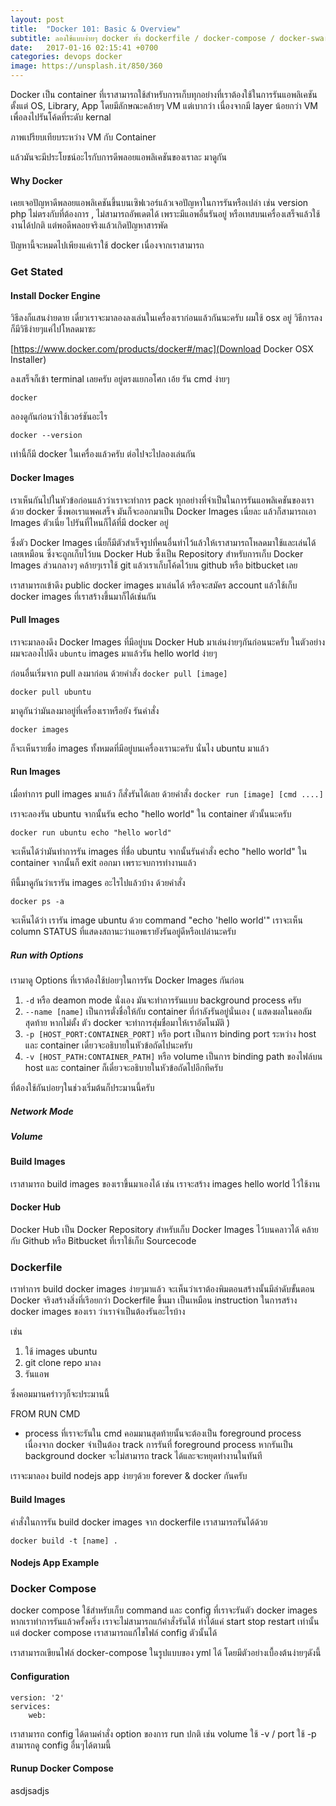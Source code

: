 ```yaml
---
layout: post
title:  "Docker 101: Basic & Overview"
subtitle: ลองใช้แบบง่ายๆ docker ทั้ง dockerfile / docker-compose / docker-swarm
date:   2017-01-16 02:15:41 +0700
categories: devops docker
image: https://unsplash.it/850/360
---
```


Docker เป็น container ที่เราสามารถใช้สำหรับการเก็บทุกอย่างที่เราต้องใช้ในการรันแอพลิเคชันตั้งแต่ OS, Library, App โดยมีลักษณะคล้ายๆ VM แต่เบากว่า เนื่องจากมี layer น้อยกว่า VM เพื่อลงไปรันโค้ดที่ระดับ kernal

ภาพเปรียบเทียบระหว่าง VM กับ Container 

แล้วมันจะมีประโยชน์อะไรกับการดีพลอยแอพลิเคชันของเราละ มาดูกัน

#### Why Docker

เคยเจอปัญหาดีพลอยแอพลิเคชันขึ้นบนเซิฟเวอร์แล้วเจอปัญหาในการรันหรือเปล่า เช่น version php ไม่ตรงกับที่ต้องการ , ไม่สามารถอัพเดตได้ เพราะมีแอพอื่นรันอยู่ หรือเทสบนเครื่องเสร็จแล้วใช้งานได้ปกติ แต่พอดีพลอยจริงแล้วเกิดปัญหาสารพัด

ปัญหานี้จะหมดไปเพียงแค่เราใช้ docker เนื่องจากเราสามารถ

### Get Stated

#### Install Docker Engine

วิธีลงก็แสนง่ายดาย เดี๋ยวเราจะมาลองลงเล่นในเครื่องเราก่อนแล้วกันนะครับ
ผมใช้ osx อยู่ วิธีการลงก็มีวิธีง่ายๆแค่ไปโหลดมาซะ

[https://www.docker.com/products/docker#/mac](Download Docker OSX Installer)

ลงเสร็จก็เข้า terminal เลยครับ อยู่ตรงแยกอโศก เอ้ย รัน cmd ง่ายๆ

`docker`

ลองดูกันก่อนว่าใช้เวอร์ชันอะไร

`docker --version`

เท่านี้ก็มี docker ในเครื่องแล้วครับ ต่อไปจะไปลองเล่นกัน

#### Docker Images

เราเห็นกันไปในหัวข้อก่อนแล้วว่าเราจะทำการ pack ทุกอย่างที่จำเป็นในการรันแอพลิเคชันของเราด้วย docker ซึ่งพอเราแพคเสร็จ มันก็จะออกมาเป็น Docker Images เนี่ยละ แล้วก็สามารถเอา Images ตัวเนี่ย ไปรันที่ไหนก็ได้ที่มี docker อยู่ 

ซึ่งตัว Docker Images เนี่ยก็มีตัวสำเร็จรูปที่คนอื่นทำไว้แล้วให้เราสามารถโหลดมาใช้และเล่นได้เลยเหมือน ซึ่งจะถูกเก็บไว้บน Docker Hub ซึ่งเป็น Repository สำหรับการเก็บ Docker Images ส่วนกลางๆ คล้ายๆเราใช้ git แล้วเราเก็บโค้ดไว้บน github หรือ bitbucket เลย

เราสามารถเข้าดึง public docker images มาเล่นได้ หรือจะสมัคร account แล้วใช้เก็บ docker images ที่เราสร้างขึ้นมาก็ได้เช่นกัน

#### Pull Images

เราจะมาลองดึง Docker Images ที่มีอยู่บน Docker Hub มาเล่นง่ายๆกันก่อนนะครับ
ในตัวอย่างผมจะลองไปดึง `ubuntu` images มาแล้วรัน hello world ง่ายๆ

ก่อนอื่นเริ่มจาก pull ลงมาก่อน ด้วยคำสั่ง `docker pull [image]`

```
docker pull ubuntu
```

มาดูกันว่ามันลงมาอยู่ที่เครื่องเราหรือยัง รันคำสั่ง

```
docker images
```

ก็จะเห็นรายชื่อ images ทั้งหมดที่มีอยู่บนเครื่องเรานะครับ นั่นไง ubuntu มาแล้ว

#### Run Images

เมื่อทำการ pull images มาแล้ว ก็สั่งรันได้เลย ด้วยคำสั่ง `docker run [image] [cmd ....]`

เราจะลองรัน ubuntu จากนั้นรัน echo "hello world" ใน container ตัวนั้นนะครับ

```
docker run ubuntu echo "hello world"
```

จะเห็นได้ว่ามันทำการรัน images ที่ชื่อ ubuntu จากนั้นรันคำสั่ง echo "hello world" ใน container จากนั้นก็ exit ออกมา เพราะจบการทำงานแล้ว

ทีนี้มาดูกันว่าเรารัน images อะไรไปแล้วบ้าง ด้วยคำสั่ง

```
docker ps -a
```

จะเห็นได้ว่า เรารัน image ubuntu ด้วย command "echo 'hello world'"
เราจะเห็น column STATUS ที่แสดงสถานะว่าแอพเรายังรันอยู่ดีหรือเปล่านะครับ

##### Run with Options

เรามาดู Options ที่เราต้องใช้บ่อยๆในการรัน Docker Images กันก่อน

1. `-d` หรือ deamon mode นั่งเอง มันจะทำการรันแบบ background process ครับ
2. `--name [name]` เป็นการตั่งชื่อให้กับ container ที่กำลังรันอยู่นั่นเอง ( แสดงผลในคอลัมสุดท้าย หากไม่ตั้ง ตัว docker จะทำการสุ่มชื่อมาให้เราอัตโนมัติ )
3. `-p [HOST_PORT:CONTAINER_PORT]` หรือ port เป็นการ binding port ระหว่าง host และ container เดี๋ยวจะอธิบายในหัวข้อถัดไปนะครับ
4. `-v [HOST_PATH:CONTAINER_PATH]` หรือ volume เป็นการ binding path ของไฟล์บน host และ container ก็เดี๋ยวจะอธิบายในหัวข้อถัดไปอีกทีครับ

ที่ต้องใช้กันบ่อยๆในช่วงเริ่มต้นก็ประมานนี้ครับ

##### Network Mode

##### Volume


#### Build Images

เราสามารถ build images ของเราขึ้นมาเองได้ เช่น เราจะสร้าง images hello world ไว้ใช้งาน

#### Docker Hub

Docker Hub เป็น Docker Repository สำหรับเก็บ Docker Images ไว้บนคลาวได้ คล้ายกับ Github หรือ Bitbucket ที่เราใช้เก็บ Sourcecode

### Dockerfile

เราทำการ build docker images ง่ายๆมาแล้ว
จะเห็นว่าเราต้องพิมตอนสร้างนั้นมีลำดับขั้นตอน
Docker จริงสร้างสิ่งที่เรีอยกว่า Dockerfile ขึ้นมา เป็นเหมือน instruction ในการสร้าง docker images ของเรา ว่าเราจำเป็นต้องรันอะไรบ้าง

เช่น
1. ใช้ images ubuntu
2. git clone repo มาลง
3. รันแอพ

ซึ่งคอมมานคร่าวๆก็จะประมานนี้

FROM
RUN
CMD

* process ที่เราจะรันใน cmd คอมมานสุดท้ายนั้นจะต้องเป็น foreground process เนื่องจาก docker จำเป็นต้อง track การรันที่ foreground process หากรันเป็น background docker จะไม่สามารถ track ได้และจะหยุดทำงานในทันที

เราจะมาลอง build nodejs app ง่ายๆด้วย forever & docker กันครับ

#### Build Images

คำสั่งในการรัน build docker images จาก dockerfile เราสามารถรันได้ด้วย

```
docker build -t [name] .
```

#### Nodejs App Example

### Docker Compose

docker compose ใช้สำหรับเก็บ command และ config ที่เราจะรันตัว docker images หากเราทำการรันแล้วครั้งครึ่ง เราจะไม่สามารถแก้คำสั่งรันได้ ทำได้แค่ start stop restart เท่านั้น แต่ docker compose เราสามารถแก้ไขไฟล์ config ตัวนั้นได้

เราสามารถเขียนไฟล์ docker-compose ในรูปแบบของ yml ได้
โดยมีตัวอย่างเบื้องต้นง่ายๆดังนี้

#### Configuration

```
version: '2'
services:
	web:

```

เราสามารถ config ได้ตามคำสั่ง option ของการ run ปกติ เช่น volume ใช้ -v / port ใช้ -p
สามารถดู config อื่นๆได้ตามนี้


#### Runup Docker Compose
asdjsadjs
